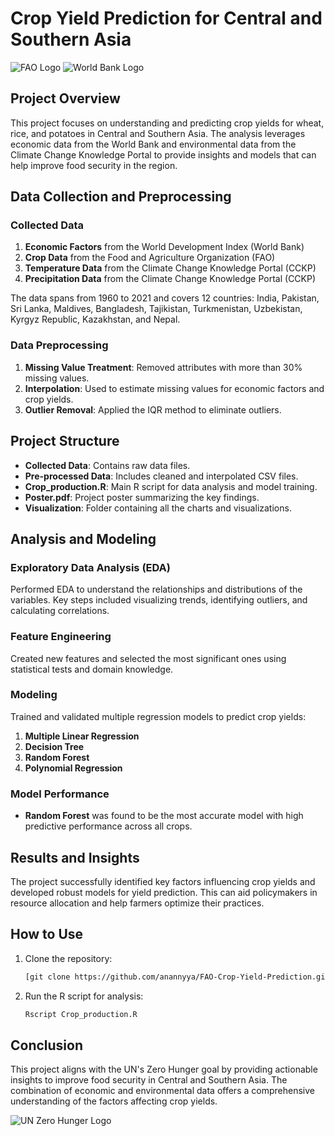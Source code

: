 # Crop Yield Prediction for Central and Southern Asia

![FAO Logo](https://www.fao.org/img/fao_logo_en.png)
![World Bank Logo](https://www.worldbank.org/content/dam/photos/780x439/2020/sep/worldbank-logo.jpg)

## Project Overview

This project focuses on understanding and predicting crop yields for wheat, rice, and potatoes in Central and Southern Asia. The analysis leverages economic data from the World Bank and environmental data from the Climate Change Knowledge Portal to provide insights and models that can help improve food security in the region.

## Data Collection and Preprocessing

### Collected Data

1. **Economic Factors** from the World Development Index (World Bank)
2. **Crop Data** from the Food and Agriculture Organization (FAO)
3. **Temperature Data** from the Climate Change Knowledge Portal (CCKP)
4. **Precipitation Data** from the Climate Change Knowledge Portal (CCKP)

The data spans from 1960 to 2021 and covers 12 countries: India, Pakistan, Sri Lanka, Maldives, Bangladesh, Tajikistan, Turkmenistan, Uzbekistan, Kyrgyz Republic, Kazakhstan, and Nepal.

### Data Preprocessing

1. **Missing Value Treatment**: Removed attributes with more than 30% missing values.
2. **Interpolation**: Used to estimate missing values for economic factors and crop yields.
3. **Outlier Removal**: Applied the IQR method to eliminate outliers.

## Project Structure

- **Collected Data**: Contains raw data files.
- **Pre-processed Data**: Includes cleaned and interpolated CSV files.
- **Crop_production.R**: Main R script for data analysis and model training.
- **Poster.pdf**: Project poster summarizing the key findings.
- **Visualization**: Folder containing all the charts and visualizations.

## Analysis and Modeling

### Exploratory Data Analysis (EDA)

Performed EDA to understand the relationships and distributions of the variables. Key steps included visualizing trends, identifying outliers, and calculating correlations.

### Feature Engineering

Created new features and selected the most significant ones using statistical tests and domain knowledge.

### Modeling

Trained and validated multiple regression models to predict crop yields:

1. **Multiple Linear Regression**
2. **Decision Tree**
3. **Random Forest**
4. **Polynomial Regression**

### Model Performance

- **Random Forest** was found to be the most accurate model with high predictive performance across all crops.

## Results and Insights

The project successfully identified key factors influencing crop yields and developed robust models for yield prediction. This can aid policymakers in resource allocation and help farmers optimize their practices.

## How to Use

1. Clone the repository:
    ```bash
    [git clone https://github.com/anannyya/FAO-Crop-Yield-Prediction.git
    ```
2. Run the R script for analysis:
    ```bash
    Rscript Crop_production.R
    ```

## Conclusion

This project aligns with the UN's Zero Hunger goal by providing actionable insights to improve food security in Central and Southern Asia. The combination of economic and environmental data offers a comprehensive understanding of the factors affecting crop yields.


![UN Zero Hunger Logo](https://www.un.org/sites/un2.un.org/files/sdg_2_zero_hunger.png)
